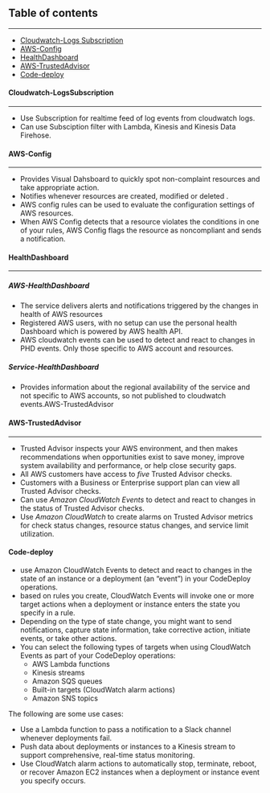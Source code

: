 ## Table of contents
---
  * [Cloudwatch-Logs Subscription](#Cloudwatch-LogsSubscription)
  * [AWS-Config](#AWS-Config)
  * [HealthDashboard](#Healthdashboard)
  * [AWS-TrustedAdvisor](#AWS-TrustedAdvisor)
  * [Code-deploy](#Code-deploy)
  
#### Cloudwatch-LogsSubscription
---
- Use Subscription for realtime feed of log events from cloudwatch logs.
- Can use Subsciption filter with Lambda, Kinesis and Kinesis Data Firehose.

#### AWS-Config
---
- Provides Visual Dahsboard to quickly spot non-complaint resources and take appropriate action.
- Notifies whenever resources are created, modified or deleted .
- AWS config rules can be used to evaluate the configuration settings of AWS resources.
- When AWS Config detects that a resource violates the conditions in one of your rules, AWS Config flags the resource as noncompliant and sends a notification.

#### HealthDashboard
---
##### AWS-HealthDashboard
- The service delivers alerts and notifications triggered by the changes in health of AWS resources
- Registered AWS users, with no setup can use the personal health Dashboard which is powered by AWS health API.
- AWS cloudwatch events can be used to detect and react to changes in PHD events. Only those specific to AWS account and resources.

##### Service-HealthDashboard
- Provides information about the regional availability of the service and not specific to AWS accounts, so not published to cloudwatch events.AWS-TrustedAdvisor

#### AWS-TrustedAdvisor
---

-  Trusted Advisor inspects your AWS environment, and then makes recommendations when opportunities exist to save money, improve system availability and performance, or help close security gaps. 
-  All AWS customers have access to *five* Trusted Advisor checks. 
-  Customers with a Business or Enterprise support plan can view all Trusted Advisor checks.
-  Can use *Amazon CloudWatch Events* to detect and react to changes in the status of Trusted Advisor checks. 
-  Use *Amazon CloudWatch* to create alarms on Trusted Advisor metrics for check status changes, resource status changes, and service limit utilization.

#### Code-deploy

- use Amazon CloudWatch Events to detect and react to changes in the state of an instance or a deployment (an “event”) in your CodeDeploy operations. 
- based on rules you create, CloudWatch Events will invoke one or more target actions when a deployment or instance enters the state you specify in a rule. 
- Depending on the type of state change, you might want to send notifications, capture state information, take corrective action, initiate events, or take other actions.
- You can select the following types of targets when using CloudWatch Events as part of your CodeDeploy operations:
    * AWS Lambda functions
    * Kinesis streams
    * Amazon SQS queues
    * Built-in targets (CloudWatch alarm actions)
    * Amazon SNS topics
 
 The following are some use cases:

  * Use a Lambda function to pass a notification to a Slack channel whenever deployments fail.
  * Push data about deployments or instances to a Kinesis stream to support comprehensive, real-time status monitoring.
  * Use CloudWatch alarm actions to automatically stop, terminate, reboot, or recover Amazon EC2 instances when a deployment or instance event you specify occurs.
